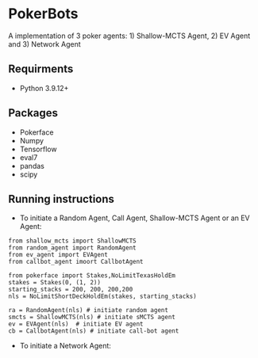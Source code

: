 # PokerBots
A implementation of 3 poker agents: 1) Shallow-MCTS Agent, 2) EV Agent and 3) Network Agent

## Requirments
* Python 3.9.12+

## Packages
* Pokerface
* Numpy
* Tensorflow
* eval7
* pandas
* scipy

## Running instructions
* To initiate a Random Agent, Call Agent, Shallow-MCTS Agent or an EV Agent:
```
from shallow_mcts import ShallowMCTS
from random_agent import RandomAgent
from ev_agent import EVAgent
from callbot_agent imoort CallbotAgent

from pokerface import Stakes,NoLimitTexasHoldEm
stakes = Stakes(0, (1, 2))
starting_stacks = 200, 200, 200,200
nls = NoLimitShortDeckHoldEm(stakes, starting_stacks)

ra = RandomAgent(nls) # initiate random agent
smcts = ShallowMCTS(nls) # initiate sMCTS agent
ev = EVAgent(nls)  # initiate EV agent
cb = CallbotAgent(nls) # initiate call-bot agent
```
* To initiate a Network Agent:
